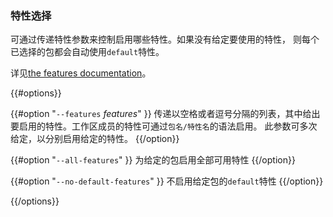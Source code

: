 ### 特性选择

可通过传递特性参数来控制启用哪些特性。如果没有给定要使用的特性，
则每个已选择的包都会自动使用`default`特性。

详见[the features documentation](../reference/features.html#command-line-feature-options)。

{{#options}}

{{#option "`--features` _features_" }}
传递以空格或者逗号分隔的列表，其中给出要启用的特性。工作区成员的特性可通过`包名/特性名`的语法启用。
此参数可多次给定，以分别启用给定的特性。
{{/option}}

{{#option "`--all-features`" }}
为给定的包启用全部可用特性
{{/option}}

{{#option "`--no-default-features`" }}
不启用给定包的`default`特性
{{/option}}

{{/options}}
